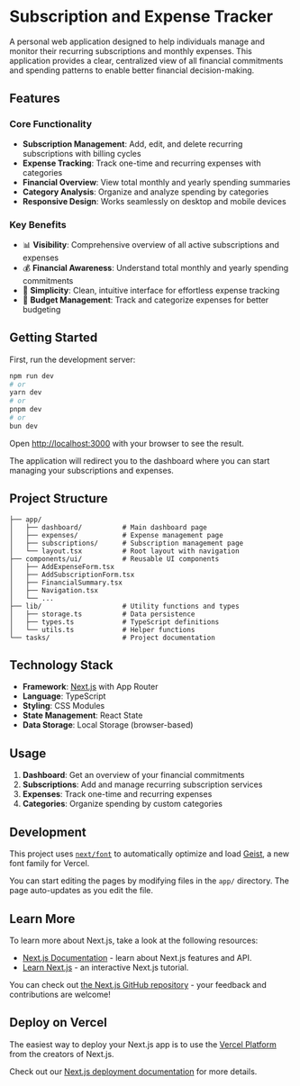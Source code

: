 # Subscription and Expense Tracker

A personal web application designed to help individuals manage and monitor their recurring subscriptions and monthly expenses. This application provides a clear, centralized view of all financial commitments and spending patterns to enable better financial decision-making.

## Features

### Core Functionality
- **Subscription Management**: Add, edit, and delete recurring subscriptions with billing cycles
- **Expense Tracking**: Track one-time and recurring expenses with categories
- **Financial Overview**: View total monthly and yearly spending summaries
- **Category Analysis**: Organize and analyze spending by categories
- **Responsive Design**: Works seamlessly on desktop and mobile devices

### Key Benefits
- 📊 **Visibility**: Comprehensive overview of all active subscriptions and expenses
- 💰 **Financial Awareness**: Understand total monthly and yearly spending commitments
- 📱 **Simplicity**: Clean, intuitive interface for effortless expense tracking
- 🎯 **Budget Management**: Track and categorize expenses for better budgeting

## Getting Started

First, run the development server:

```bash
npm run dev
# or
yarn dev
# or
pnpm dev
# or
bun dev
```

Open [http://localhost:3000](http://localhost:3000) with your browser to see the result.

The application will redirect you to the dashboard where you can start managing your subscriptions and expenses.

## Project Structure

```
├── app/
│   ├── dashboard/          # Main dashboard page
│   ├── expenses/           # Expense management page
│   ├── subscriptions/      # Subscription management page
│   └── layout.tsx          # Root layout with navigation
├── components/ui/          # Reusable UI components
│   ├── AddExpenseForm.tsx
│   ├── AddSubscriptionForm.tsx
│   ├── FinancialSummary.tsx
│   ├── Navigation.tsx
│   └── ...
├── lib/                    # Utility functions and types
│   ├── storage.ts          # Data persistence
│   ├── types.ts            # TypeScript definitions
│   └── utils.ts            # Helper functions
└── tasks/                  # Project documentation
```

## Technology Stack

- **Framework**: [Next.js](https://nextjs.org) with App Router
- **Language**: TypeScript
- **Styling**: CSS Modules
- **State Management**: React State
- **Data Storage**: Local Storage (browser-based)

## Usage

1. **Dashboard**: Get an overview of your financial commitments
2. **Subscriptions**: Add and manage recurring subscription services
3. **Expenses**: Track one-time and recurring expenses
4. **Categories**: Organize spending by custom categories

## Development

This project uses [`next/font`](https://nextjs.org/docs/app/building-your-application/optimizing/fonts) to automatically optimize and load [Geist](https://vercel.com/font), a new font family for Vercel.

You can start editing the pages by modifying files in the `app/` directory. The page auto-updates as you edit the file.

## Learn More

To learn more about Next.js, take a look at the following resources:

- [Next.js Documentation](https://nextjs.org/docs) - learn about Next.js features and API.
- [Learn Next.js](https://nextjs.org/learn) - an interactive Next.js tutorial.

You can check out [the Next.js GitHub repository](https://github.com/vercel/next.js) - your feedback and contributions are welcome!

## Deploy on Vercel

The easiest way to deploy your Next.js app is to use the [Vercel Platform](https://vercel.com/new?utm_medium=default-template&filter=next.js&utm_source=create-next-app&utm_campaign=create-next-app-readme) from the creators of Next.js.

Check out our [Next.js deployment documentation](https://nextjs.org/docs/app/building-your-application/deploying) for more details.
